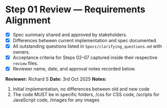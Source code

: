 # Step 01 Review — Requirements Alignment

- [x] Spec summary shared and approved by stakeholders.
- [x] Differences between current implementation and spec documented.
- [x] All outstanding questions listed in `Specs/clarifying_questions.md` with owners.
- [x] Acceptance criteria for Steps 02–07 captured inside their respective `review` files.
- [x] Reviewer name, date, and approval notes recorded below.

**Reviewer:** Richard S
**Date:** 3rd Oct 2025
**Notes:** 
1. Initial implementation, no differences between old and new code
2. The code MUST be in specific folders, /css for CSS code, /scripts for JavaScript code, /images for any images 